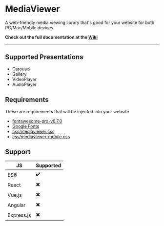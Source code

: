 # MediaViewer
A web-friendly media viewing library that's good for your website for both PC/Mac/Mobile devices.

**Check out the full documentation at the [Wiki](https://github.com/XHiddenProjects/MediaViewer/wiki)**

***

## Supported Presentations
* Carousel
* Gallery
* VideoPlayer
* AudioPlayer

## Requirements
These are requirements that will be injected into your website
* [fontawesome-pro-v6.7.0](https://github.com/Orlinkzz/fontawesome-pro-v6.7.0)
* [Google Fonts](//fonts.googleapis.com/css2?family=Cedarville+Cursive&family=Cutive+Mono&family=Dancing+Script:wght@400..700&family=Handlee&family=PT+Mono&family=PT+Sans+Caption:wght@400;700&family=PT+Serif+Caption:ital@0;1&display=swap)
* [css/mediaviewer.css](https://github.com/XHiddenProjects/MediaViewer/blob/master/css/mediaviewer.css)
* [css/mediaviewer-mobile.css](https://github.com/XHiddenProjects/MediaViewer/blob/master/css/mediaviewer-mobile.css)

## Support
| JS | Supported |
| -- | --------- |
| ES6 | ✔️       |
| React | ✖️      |
| Vue.js | ✖️      |
| Angular | ✖️      |
| Express.js | ✖️      |
